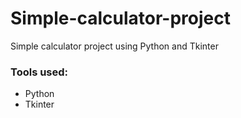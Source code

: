 # Simple-calculator-project
Simple calculator project using Python and Tkinter

### Tools used:
* Python
* Tkinter

